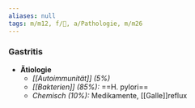 ```yaml
---
aliases: null
tags: m/m12, f/💩, a/Pathologie, m/m26
---
```

### Gastritis
- **Ätiologie**
	- *[[Autoimmunität]] (5%)*
	- *[[Bakterien]] (85%):* ==H. pylori==
	- *Chemisch (10%):* Medikamente, [[Galle]]reflux

